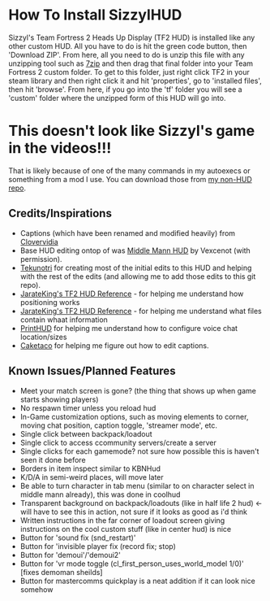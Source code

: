 # How To Install SizzylHUD
Sizzyl's Team Fortress 2 Heads Up Display (TF2 HUD) is installed like any other custom HUD. All you have to do is hit the green code button, then 'Download ZIP'. From here, all you need to do is unzip this file with any unzipping tool such as [7zip](https://www.7-zip.org/) and then drag that final folder into your Team Fortress 2 custom folder. To get to this folder, just right click TF2 in your steam library and then right click it and hit 'properties', go to 'installed files', then hit 'browse'. From here, if you go into the 'tf' folder you will see a 'custom' folder where the unzipped form of this HUD will go into.

# This doesn't look like Sizzyl's game in the videos!!!
That is likely because of one of the many commands in my autoexecs or something from a mod I use. You can download those from [my non-HUD repo](https://github.com/Sizzyl/SizzylTF2).

## Credits/Inspirations
- Captions (which have been renamed and modified heavily) from [Clovervidia](https://github.com/clovervidia/clovervidias-captions)
- Base HUD editing ontop of was [Middle Mann HUD](https://github.com/Vexcenot/-Middle-Mann) by Vexcenot (with permission).
- [Tekunotri](https://github.com/tekunotri/sizzylhud) for creating most of the initial edits to this HUD and helping with the rest of the edits (and allowing me to add those edits to this git repo).
- [JarateKing's TF2 HUD Reference](https://github.com/JarateKing/TF2-Hud-Reference/blob/master/1-APPENDIX/Positioning.md) - for helping me understand how positioning works
- [JarateKing's TF2 HUD Reference](https://github.com/JarateKing/TF2-Hud-Reference/blob/master/2-LISTS/Filelist.md) - for helping me understand what files contain whaat information
- [PrintHUD](https://gamebanana.com/mods/498988) for helping me understand how to configure voice chat location/sizes
- [Caketaco](https://steamcommunity.com/id/Caketaco/) for helping me figure out how to edit captions.

## Known Issues/Planned Features
- Meet your match screen is gone? (the thing that shows up when game starts showing players)
- No respawn timer unless you reload hud
- In-Game customization options, such as moving elements to corner, moving chat position, caption toggle, 'streamer mode', etc.
- Single click between backpack/loadout
- Single click to access ccommunity servers/create a server
- Single clicks for each gamemode? not sure how possible this is haven't seen it done before
- Borders in item inspect similar to KBNHud
- K/D/A in semi-weird places, will move later
- Be able to turn character in tab menu (similar to on character select in middle mann already), this was done in coolhud
- Transparent background on backpack/loadouts (like in half life 2 hud) <- will have to see this in action, not sure if it looks as good as i'd think
- Written instructions in the far corner of loadout screen giving instructions on the cool custom stuff (like in center hud) is nice
- Button for 'sound fix (snd_restart)'
- Button for 'invisible player fix (record fix; stop)
- Button for 'demoui'/'demoui2'
- Button for 'vr mode toggle (cl_first_person_uses_world_mod­el 1/0)' [fixes demoman sheilds]
- Button for mastercomms quickplay is a neat addition if it can look nice somehow
